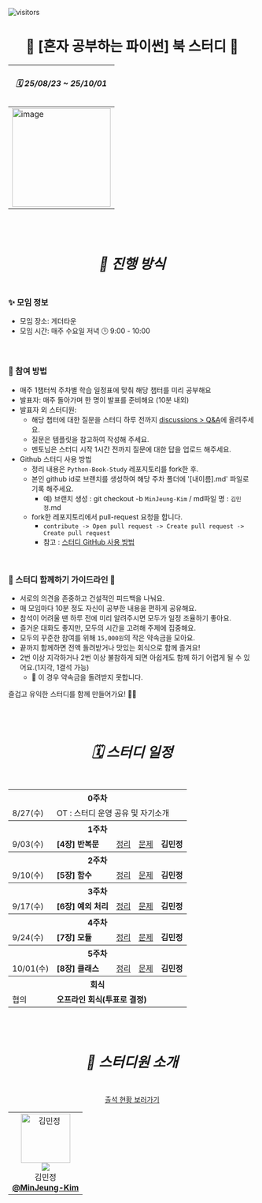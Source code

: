 ![visitors](https://visitor-badge.laobi.icu/badge?page_id=roxie-dev.Python-Book-Study)

# <div align="center"> 📖 [혼자 공부하는 파이썬] 북 스터디 📖 </div>

<div align="center">
   
| <h5> 🗓️ 25/08/23 ~ 25/10/01 </h5> |
| --- |
| <img width="200" alt="image" src="https://github.com/user-attachments/assets/365a8fff-e5df-4192-8aff-dbda09468713"/> |

</div> 
<br/>
<br/>

# <div align="center"> <h5> 📣 진행 방식 </h5> </div>

### ✨ 모임 정보

- 모임 장소: 게더타운
- 모임 시간: 매주 수요일 저녁 🕒 9:00 - 10:00

<br />

### 🚀 참여 방법

- 매주 1챕터씩 주차별 학습 일정표에 맞춰 해당 챕터를 미리 공부해요
- 발표자: 매주 돌아가며 한 명이 발표를 준비해요 (10분 내외)
- 발표자 외 스터디원:
  - 해당 챕터에 대한 질문을 스터디 하루 전까지 [discussions > Q&A](https://github.com/roxie-dev/Python-Book-Study/discussions/categories/q-a)에 올려주세요.
  - 질문은 템플릿을 참고하여 작성해 주세요.
  - 멘토님은 스터디 시작 1시간 전까지 질문에 대한 답을 업로드 해주세요.
- Github 스터디 사용 방법
  - 정리 내용은 `Python-Book-Study` 레포지토리를 fork한 후.
  - 본인 github id로 브랜치를 생성하여 해당 주차 폴더에 '[내이름].md' 파일로 기록 해주세요.
    - 예) 브랜치 생성 : git checkout -b `MinJeung-Kim` / md파일 명 : `김민정`.md
  - fork한 레포지토리에서 pull-request 요청을 합니다.
    - `contribute -> Open pull request -> Create pull request -> Create pull request`
    - 참고 : [스터디 GitHub 사용 방법](https://velog.io/@mandarin913/%EC%8A%A4%ED%84%B0%EB%94%94-GitHub-%EC%82%AC%EC%9A%A9-%EB%B0%A9%EB%B2%95)


<br />

### 🌱 스터디 함께하기 가이드라인 🌱

- 서로의 의견을 존중하고 건설적인 피드백을 나눠요.
- 매 모임마다 10분 정도 자신이 공부한 내용을 편하게 공유해요.
- 참석이 어려울 땐 하루 전에 미리 알려주시면 모두가 일정 조율하기 좋아요.
- 즐거운 대화도 좋지만, 모두의 시간을 고려해 주제에 집중해요.
- 모두의 꾸준한 참여를 위해 `15,000원`의 작은 약속금을 모아요.
- 끝까지 함께하면 전액 돌려받거나 맛있는 회식으로 함께 즐겨요!
- 2번 이상 지각하거나 2번 이상 불참하게 되면 아쉽게도 함께 하기 어렵게 될 수 있어요.(1지각, 1결석 가능)
  - 🚨 이 경우 약속금을 돌려받지 못합니다.

즐겁고 유익한 스터디를 함께 만들어가요! 💪✨

<br/>
<br/>

# <div align="center"><h5>🗓️ 스터디 일정 </h5></div>

<div align="center">
   
<table>
  <tr>
    <th colspan="5">0주차</th>
  </tr>
  <tr>
    <td>8/27(수)</td>
    <td  colspan="4">OT : 스터디 운영 공유 및 자기소개</td>
  </tr>
  <tr>
    <th colspan="5">1주차</th>
  </tr>
  <tr>
    <td >9/03(수)</td>
    <td> <b>[4장] 반복문</b></td>
    <td><a href="https://github.com/roxie-dev/AWS-TextBook-Study/tree/main/1%EC%A3%BC/%5B1%EC%9E%A5%5D%20AWS%EB%9E%80">정리</a></td>  
    <td  ><a href="https://github.com/roxie-dev/AWS-TextBook-Study/discussions/categories/q-a">문제</a></td> 
    <td > <b>김민정</b></td>  
  </tr> 
 
  <tr>
    <th colspan="5">2주차</th>
  </tr> 
   <tr>
    <td >9/10(수)</td>
    <td> <b>[5장] 함수</b></td>
    <td><a href="https://github.com/roxie-dev/AWS-TextBook-Study/tree/main/1%EC%A3%BC/%5B1%EC%9E%A5%5D%20AWS%EB%9E%80">정리</a></td>  
    <td  ><a href="https://github.com/roxie-dev/AWS-TextBook-Study/discussions/categories/q-a">문제</a></td> 
    <td > <b>김민정</b></td>  
  </tr> 
   
  <tr>
    <th colspan="5">3주차</th>
  </tr>
  
   <tr> 
    <td >9/17(수)</td>
    <td> <b>[6장] 예외 처리</b></td>
    <td><a href="https://github.com/roxie-dev/AWS-TextBook-Study/tree/main/1%EC%A3%BC/%5B1%EC%9E%A5%5D%20AWS%EB%9E%80">정리</a></td>  
    <td  ><a href="https://github.com/roxie-dev/AWS-TextBook-Study/discussions/categories/q-a">문제</a></td> 
    <td > <b>김민정</b></td>  
  </tr> 
   <tr>
    <th colspan="5">4주차</th>
  </tr>
   <tr>
    <td >9/24(수)</td>
    <td> <b>[7장] 모듈</b></td>
    <td><a href="https://github.com/roxie-dev/AWS-TextBook-Study/tree/main/1%EC%A3%BC/%5B1%EC%9E%A5%5D%20AWS%EB%9E%80">정리</a></td>  
    <td  ><a href="https://github.com/roxie-dev/AWS-TextBook-Study/discussions/categories/q-a">문제</a></td> 
    <td > <b>김민정</b></td>  
  </tr> 
  <tr>
    <th colspan="5">5주차</th>
  </tr>
   <tr>
    <td >10/01(수)</td>
    <td> <b>[8장] 클래스</b></td>
    <td><a href="https://github.com/roxie-dev/AWS-TextBook-Study/tree/main/1%EC%A3%BC/%5B1%EC%9E%A5%5D%20AWS%EB%9E%80">정리</a></td>  
    <td  ><a href="https://github.com/roxie-dev/AWS-TextBook-Study/discussions/categories/q-a">문제</a></td> 
    <td > <b>김민정</b></td>  
  </tr> 
  <tr>
    <th colspan="5">회식</th>
  </tr>
 <tr>
    <td>협의</td> 
    <td colspan="5"> <b>오프라인 회식(투표로 결정)</b></td>  
  </tr>  
</table> 
</div>

<br/>
<br/>

# <div align="center"> <h5> 👋 스터디원 소개 </h5> </div>

<div align="center">

[출석 현황 보러가기](https://github.com/roxie-dev/Python-Book-Study/discussions/1)

</div>

<div align="center">
  <table>
  <tr>
    <td align="center"> 
      <img src="https://avatars.githubusercontent.com/u/79193369?v=4" width="100px;" alt="김민정"/>  
      <br/> 
      <img src="https://img.shields.io/badge/출석률-0%2F5-blue?style=flat-square"/>   
      <br/>
      김민정
      <br/>
      <a href="https://github.com/MinJeung-Kim"><b>@MinJeung-Kim</b></a> 
    </td> 
  </tr>
</table>
</div>




